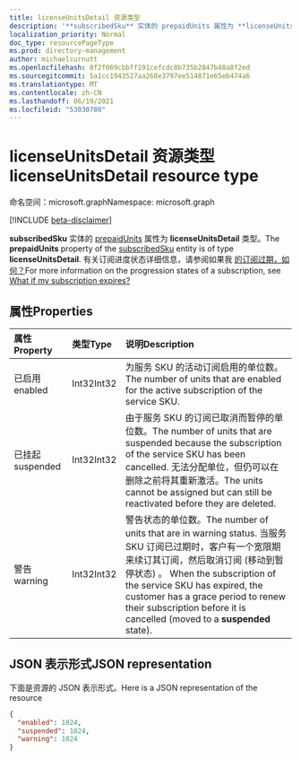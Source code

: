 ```yaml
---
title: licenseUnitsDetail 资源类型
description: '**subscribedSku** 实体的 prepaidUnits 属性为 **licenseUnitsDetail** 类型。'
localization_priority: Normal
doc_type: resourcePageType
ms.prod: directory-management
author: michaelcurnutt
ms.openlocfilehash: 0f2f069cbbff191cefcdc8b735b2847b48a8f2ed
ms.sourcegitcommit: 5a1cc1943527aa268e3797ee514871e65eb474a6
ms.translationtype: MT
ms.contentlocale: zh-CN
ms.lasthandoff: 06/19/2021
ms.locfileid: "53030780"
---
```

# <a name="licenseunitsdetail-resource-type"></a><span data-ttu-id="e7bd7-103">licenseUnitsDetail 资源类型</span><span class="sxs-lookup"><span data-stu-id="e7bd7-103">licenseUnitsDetail resource type</span></span>

<span data-ttu-id="e7bd7-104">命名空间：microsoft.graph</span><span class="sxs-lookup"><span data-stu-id="e7bd7-104">Namespace: microsoft.graph</span></span>

[!INCLUDE [beta-disclaimer](../../includes/beta-disclaimer.md)]

<span data-ttu-id="e7bd7-105">**subscribedSku** 实体的 [prepaidUnits](subscribedsku.md) 属性为 **licenseUnitsDetail** 类型。</span><span class="sxs-lookup"><span data-stu-id="e7bd7-105">The **prepaidUnits** property of the [subscribedSku](subscribedsku.md) entity is of type **licenseUnitsDetail**.</span></span> <span data-ttu-id="e7bd7-106">有关订阅进度状态详细信息，请参阅如果我 [的订阅过期，如何？](/microsoft-365/commerce/subscriptions/what-if-my-subscription-expires?view=o365-worldwide)</span><span class="sxs-lookup"><span data-stu-id="e7bd7-106">For more information on the progression states of a subscription, see [What if my subscription expires?](/microsoft-365/commerce/subscriptions/what-if-my-subscription-expires?view=o365-worldwide)</span></span>

## <a name="properties"></a><span data-ttu-id="e7bd7-107">属性</span><span class="sxs-lookup"><span data-stu-id="e7bd7-107">Properties</span></span>
| <span data-ttu-id="e7bd7-108">属性</span><span class="sxs-lookup"><span data-stu-id="e7bd7-108">Property</span></span>     | <span data-ttu-id="e7bd7-109">类型</span><span class="sxs-lookup"><span data-stu-id="e7bd7-109">Type</span></span>   |<span data-ttu-id="e7bd7-110">说明</span><span class="sxs-lookup"><span data-stu-id="e7bd7-110">Description</span></span>|
|:-------------|:-----|:----------|
|<span data-ttu-id="e7bd7-111">已启用</span><span class="sxs-lookup"><span data-stu-id="e7bd7-111">enabled</span></span>|<span data-ttu-id="e7bd7-112">Int32</span><span class="sxs-lookup"><span data-stu-id="e7bd7-112">Int32</span></span>| <span data-ttu-id="e7bd7-113">为服务 SKU 的活动订阅启用的单位数。</span><span class="sxs-lookup"><span data-stu-id="e7bd7-113">The number of units that are enabled for the active subscription of the service SKU.</span></span> |
|<span data-ttu-id="e7bd7-114">已挂起</span><span class="sxs-lookup"><span data-stu-id="e7bd7-114">suspended</span></span>|<span data-ttu-id="e7bd7-115">Int32</span><span class="sxs-lookup"><span data-stu-id="e7bd7-115">Int32</span></span>| <span data-ttu-id="e7bd7-116">由于服务 SKU 的订阅已取消而暂停的单位数。</span><span class="sxs-lookup"><span data-stu-id="e7bd7-116">The number of units that are suspended because the subscription of the service SKU has been cancelled.</span></span> <span data-ttu-id="e7bd7-117">无法分配单位，但仍可以在删除之前将其重新激活。</span><span class="sxs-lookup"><span data-stu-id="e7bd7-117">The units cannot be assigned but can still be reactivated before they are deleted.</span></span> |
|<span data-ttu-id="e7bd7-118">警告</span><span class="sxs-lookup"><span data-stu-id="e7bd7-118">warning</span></span>|<span data-ttu-id="e7bd7-119">Int32</span><span class="sxs-lookup"><span data-stu-id="e7bd7-119">Int32</span></span>| <span data-ttu-id="e7bd7-120">警告状态的单位数。</span><span class="sxs-lookup"><span data-stu-id="e7bd7-120">The number of units that are in warning status.</span></span> <span data-ttu-id="e7bd7-121">当服务 SKU 订阅已过期时，客户有一个宽限期来续订其订阅，然后取消订阅 (移动到暂停状态) 。 </span><span class="sxs-lookup"><span data-stu-id="e7bd7-121">When the subscription of the service SKU has expired, the customer has a grace period to renew their subscription before it is cancelled (moved to a **suspended** state).</span></span> |

## <a name="json-representation"></a><span data-ttu-id="e7bd7-122">JSON 表示形式</span><span class="sxs-lookup"><span data-stu-id="e7bd7-122">JSON representation</span></span>

<span data-ttu-id="e7bd7-123">下面是资源的 JSON 表示形式。</span><span class="sxs-lookup"><span data-stu-id="e7bd7-123">Here is a JSON representation of the resource</span></span>

<!-- {
  "blockType": "resource",
  "optionalProperties": [

  ],
  "@odata.type": "microsoft.graph.licenseUnitsDetail"
}-->

```json
{
  "enabled": 1024,
  "suspended": 1024,
  "warning": 1024
}

```

<!-- uuid: 8fcb5dbc-d5aa-4681-8e31-b001d5168d79
2015-10-25 14:57:30 UTC -->
<!--
{
  "type": "#page.annotation",
  "description": "licenseUnitsDetail resource",
  "keywords": "",
  "section": "documentation",
  "tocPath": "",
  "suppressions": []
}
-->


